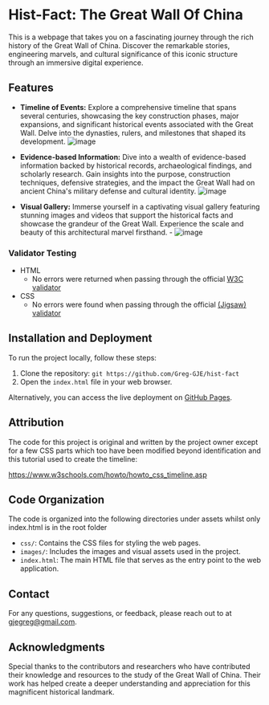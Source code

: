 # Hist-Fact: The Great Wall Of China

This is a webpage that takes you on a fascinating journey through the rich history of the Great Wall of China. Discover the remarkable stories, engineering marvels, and cultural significance of this iconic structure through an immersive digital experience.

## Features

- **Timeline of Events:** Explore a comprehensive timeline that spans several centuries, showcasing the key construction phases, major expansions, and significant historical events associated with the Great Wall. Delve into the dynasties, rulers, and milestones that shaped its development. ![image](https://github.com/Greg-GJE/hist-fact/assets/130982904/9c7e2940-b651-4452-a679-da9c9c700b80)

- **Evidence-based Information:** Dive into a wealth of evidence-based information backed by historical records, archaeological findings, and scholarly research. Gain insights into the purpose, construction techniques, defensive strategies, and the impact the Great Wall had on ancient China's military defense and cultural identity. ![image](https://github.com/Greg-GJE/hist-fact/assets/130982904/640258f5-fb1a-4e7e-88b2-7a31220eac69)

- **Visual Gallery:** Immerse yourself in a captivating visual gallery featuring stunning images and videos that support the historical facts and showcase the grandeur of the Great Wall. Experience the scale and beauty of this architectural marvel firsthand. - ![image](https://github.com/Greg-GJE/hist-fact/assets/130982904/3c0eb798-ac71-4570-a0f2-33a16088ba87)

### Validator Testing

- HTML
  - No errors were returned when passing through the official [W3C validator](https://validator.w3.org/nu)
- CSS
  - No errors were found when passing through the official [(Jigsaw) validator](https://jigsaw.w3.org/css-validator/)

## Installation and Deployment

To run the project locally, follow these steps:

1. Clone the repository: `git https://github.com/Greg-GJE/hist-fact`
2. Open the `index.html` file in your web browser.

Alternatively, you can access the live deployment on [GitHub Pages](https://greg-gje.github.io/hist-fact).

## Attribution

The code for this project is original and written by the project owner except for a few CSS parts which too have been modified beyond identification and this tutorial used to create the timeline:

<https://www.w3schools.com/howto/howto_css_timeline.asp>

## Code Organization

The code is organized into the following directories under assets whilst only index.html is in the root folder

- `css/`: Contains the CSS files for styling the web pages.
- `images/`: Includes the images and visual assets used in the project.
- `index.html`: The main HTML file that serves as the entry point to the web application.

## Contact

For any questions, suggestions, or feedback, please reach out to at <gjegreg@gmail.com>.

## Acknowledgments

Special thanks to the contributors and researchers who have contributed their knowledge and resources to the study of the Great Wall of China. Their work has helped create a deeper understanding and appreciation for this magnificent historical landmark.
